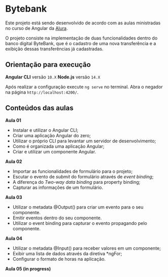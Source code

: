 


# Bytebank

Este projeto está sendo desenvolvido de acordo com as aulas ministradas no curso de Angular da [Alura](https://twitter.com/AluraOnline).

O projeto consiste na implementação de duas funcionalidades dentro do banco digital ByteBank, que é o cadastro de uma nova transferência e a exibição dessas transferências já cadastradas.
  

## Orientação para execução

**Angular CLI** versão `10.X`
**Node.js** versão `14.X`

Após realizar a configuração execute `ng serve` no terminal. 
Abra o negador na página `http://localhost:4200/`.
   
## Conteúdos das aulas

**Aula 01**

-   Instalar e utilizar o Angular CLI;
-   Criar uma aplicação Angular do zero;
-   Utilizar o próprio CLI para levantar um servidor de desenvolvimento;
-   Como é organizada uma aplicação Angular;
-   Criar e utilizar um componente Angular.


**Aula 02**

-   Importar as funcionalidades de formulário para o projeto;
-   Escutar o evento de  _submit_  do formulário através de  _event binding_;
-   A diferença do  _Two-way data binding_  para property binding;
-   Capturar as informações de um formulário.

**Aula 03**

- Utilizar o metadata @Output() para criar um evento para o seu componente.
- Emitir eventos dentro do seu componente.
- Utilizar o event binding para capturar o evento propagando pelo componente.

**Aula 04**

- Utilizar o metadata @Input() para receber valores em um componente;
- Exibir uma lista de dados através da diretiva *ngFor;
- Configurar o formato de horas na aplicação.

**Aula 05 (in progress)**